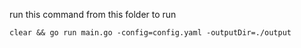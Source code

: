 run this command from this folder to run
```
clear && go run main.go -config=config.yaml -outputDir=./output
```